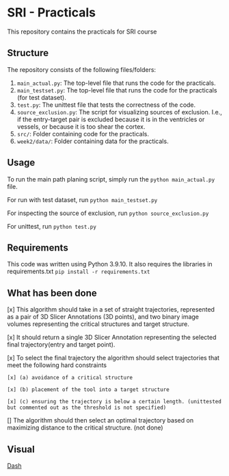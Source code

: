 # SRI - Practicals
This repository contains the practicals for SRI course

## Structure
The repository consists of the following files/folders:
1. `main_actual.py`: The top-level file that runs the code for the practicals.
2. `main_testset.py`: The top-level file that runs the code for the practicals (for test dataset).
3. `test.py`: The unittest file that tests the correctness of the code.
4. `source_exclusion.py`: The script for visualizing sources of exclusion. I.e., if the entry-target pair is excluded because it is in the ventricles or vessels, or because it is too shear the cortex.
5. `src/`: Folder containing code for the practicals.
6. `week2/data/`: Folder containing data for the practicals.

## Usage
To run the main path planing script, simply run the ```python main_actual.py``` file.

For run with test dataset, run ```python main_testset.py```

For inspecting the source of exclusion, run ```python source_exclusion.py```

For unittest, run ```python test.py```

## Requirements
This code was written using Python 3.9.10. It also requires the libraries in requirements.txt
```pip install -r requirements.txt```

## What has been done
[x] This algorithm should take in a set of straight trajectories, represented as a pair of 3D Slicer Annotations (3D points), and two binary image volumes representing the critical structures and target structure. 

[x] It should return a single 3D Slicer Annotation representing the selected final trajectory(entry and target point). 

[x] To select the final trajectory the algorithm should select trajectories that meet the following hard constraints 

    [x] (a) avoidance of a critical structure

    [x] (b) placement of the tool into a target structure

    [x] (c) ensuring the trajectory is below a certain length. (unittested but commented out as the threshold is not specified)

[] The algorithm should then select an optimal trajectory based on maximizing distance to the critical structure. (not done)

## Visual
[Dash](assets/demo.png)